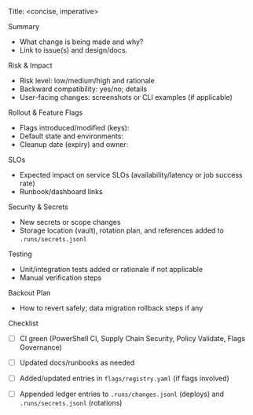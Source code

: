 Title: <concise, imperative>

Summary
- What change is being made and why?
- Link to issue(s) and design/docs.

Risk & Impact
- Risk level: low/medium/high and rationale
- Backward compatibility: yes/no; details
- User-facing changes: screenshots or CLI examples (if applicable)

Rollout & Feature Flags
- Flags introduced/modified (keys):
- Default state and environments:
- Cleanup date (expiry) and owner:

SLOs
- Expected impact on service SLOs (availability/latency or job success rate)
- Runbook/dashboard links

Security & Secrets
- New secrets or scope changes
- Storage location (vault), rotation plan, and references added to `.runs/secrets.jsonl`

Testing
- Unit/integration tests added or rationale if not applicable
- Manual verification steps

Backout Plan
- How to revert safely; data migration rollback steps if any

Checklist
- [ ] CI green (PowerShell CI, Supply Chain Security, Policy Validate, Flags Governance)
- [ ] Updated docs/runbooks as needed
- [ ] Added/updated entries in `flags/registry.yaml` (if flags involved)
- [ ] Appended ledger entries to `.runs/changes.jsonl` (deploys) and `.runs/secrets.jsonl` (rotations)

